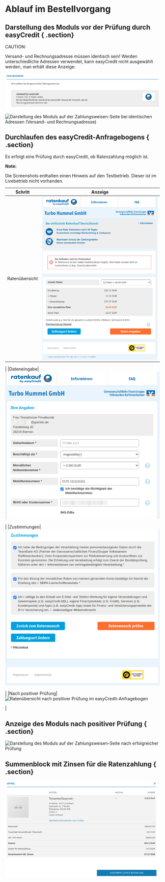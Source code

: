 # Ablauf im Bestellvorgang 

## Darstellung des Moduls vor der Prüfung durch easyCredit { .section}

CAUTION:

Versand- und Rechnungsadresse müssen identisch sein! Werden unterschiedliche Adressen verwendet, kann easyCredit nicht ausgewählt werden, man erhält diese Anzeige:

![](Bilder/easycredit/ec-2020-09-10_010.png "Anzeige bei abweichender Versand- und Rechnungsadresse")

![](Bilder/easycredit/ec-2020-09-10_011.png "Darstellung des Moduls auf der Zahlungsweisen-Seite bei
        identischen Adressen (Versand- und Rechnungsadresse)")

## Durchlaufen des easyCredit-Anfragebogens { .section}

Es erfolgt eine Prüfung durch easyCredit, ob Ratenzahlung möglich ist.

**Note:**

Die Screenshots enthalten einen Hinweis auf den Testbetrieb. Dieser ist im Livebetrieb nicht vorhanden.

|Schritt|Anzeige|
|-------|-------|
|Ratenübersicht|![](Bilder/easycredit/ec-2020-09-10_012.png "Ratenübersicht im easyCredit-Anfragebogen")

|
|Dateneingabe|![](Bilder/easycredit/ec-2020-09-10_013.png "Dateneingabe im easyCredit-Anfragebogen")

|
|Zustimmungen|![](Bilder/easycredit/ec-2020-09-10_014.png "Zustimmungen im easyCredit-Anfragebogen")

|
|Nach positiver Prüfung|![](Bilder/easycredit/ec-2020-09-10_015.png "Ratenübersicht nach positiver Prüfung im
                  easyCredit-Anfragebogen")

|

## Anzeige des Moduls nach positiver Prüfung { .section}

![](Bilder/easycredit/ec-2020-09-10_016.png "Darstellung des Moduls auf der Zahlungsweisen-Seite nach
        erfolgreicher Prüfung ")

## Summenblock mit Zinsen für die Ratenzahlung { .section}

![](Bilder/easycredit/ec-2020-09-10_017.png "Anzeige des Summenblocks in der Bestellzusammenfassung")



